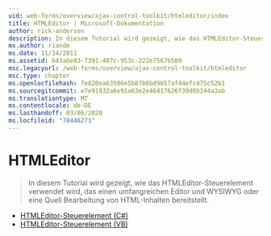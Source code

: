 ```yaml
---
uid: web-forms/overview/ajax-control-toolkit/htmleditor/index
title: HTMLEditor | Microsoft-Dokumentation
author: rick-anderson
description: In diesem Tutorial wird gezeigt, wie das HTMLEditor-Steuerelement verwendet wird, das einen umfangreichen Editor und WYSIWYG oder eine Quell Bearbeitung von HTML-Inhalten bereitstellt.
ms.author: riande
ms.date: 11/14/2011
ms.assetid: b43a6e83-7391-407c-953c-222e7567b509
msc.legacyurl: /web-forms/overview/ajax-control-toolkit/htmleditor
msc.type: chapter
ms.openlocfilehash: 7e820ea63506e5b87b6bd9657af44efc475c52b1
ms.sourcegitcommit: e7e91932a6e91a63e2e46417626f39d6b244a3ab
ms.translationtype: MT
ms.contentlocale: de-DE
ms.lasthandoff: 03/06/2020
ms.locfileid: "78446271"
---
```

# <a name="htmleditor"></a>HTMLEditor

> In diesem Tutorial wird gezeigt, wie das HTMLEditor-Steuerelement verwendet wird, das einen umfangreichen Editor und WYSIWYG oder eine Quell Bearbeitung von HTML-Inhalten bereitstellt.

- [HTMLEditor-Steuerelement (C#)](how-do-i-use-the-html-editor-control-cs.md)
- [HTMLEditor-Steuerelement (VB)](how-do-i-use-the-html-editor-control-vb.md)
